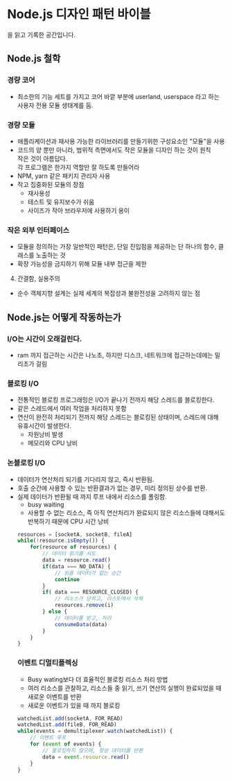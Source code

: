 # Node.js 디자인 패턴 바이블
을 읽고 기록한 공간입니다.


## Node.js 철학
### 경량 코어
- 최소한의 기능 세트를 가지고 코어 바깥 부분에 userland, userspace 라고 하는 사용자 전용 모듈 생태계를 둠.
### 경량 모듈
- 애플리케이션과 재사용 가능한 라이브러리를 만들기위한 구성요소인 "모듈"을 사용
- 코드의 양 뿐만 아니라, 범위적 측면에서도 작은 모듈을 디자인 하는 것이 원칙  
    작은 것이 아름답다.  
    각 프로그램은 한가지 역할만 잘 하도록 만들어라
- NPM, yarn 같은 패키지 관리자 사용
- 작고 집중화된 모듈의 장점
    - 재사용성
    - 테스트 및 유지보수가 쉬움
    - 사이즈가 작아 브라우저에 사용하기 용이
### 작은 외부 인터페이스
- 모듈을 정의하는 가장 일반적인 패턴은, 단일 진입점을 제공하는 단 하나의 함수, 클래스를 노출하는 것
- 확장 가능성을 금지하기 위해 모듈 내부 접근을 제한
4. 간결함, 실용주의
- 순수 객체지향 설계는 실제 세계의 복잡성과 불완전성을 고려하지 않는 점

## Node.js는 어떻게 작동하는가
### I/O는 시간이 오래걸린다.
- ram 까지 접근하는 시간은 나노초, 하지만 디스크, 네트워크에 접근하는데에는 밀리초가 걸림
### 블로킹 I/O
- 전통적인 블로킹 프로그래밍은 I/O가 끝나기 전까지 해당 스레드를 블로킹한다.
- 같은 스레드에서 여러 작업을 처리하지 못함
- 연산이 완전히 처리되기 전까지 해당 스레드는 블로킹된 상태이며, 스레드에 대해 유휴시간이 발생한다.
    - 자원낭비 발생
    - 메모리와 CPU 낭비
### 논블로킹 I/O
- 데이터가 연산처리 되기를 기다리지 않고, 즉시 반환됨.
- 호출 순간에 사용할 수 있는 반환결과가 없는 경우, 미리 정의된 상수를 반환.
- 실제 데이터가 반환될 때 까지 루프 내에서 리소스를 폴링함.
    - busy waiting
    - 사용할 수 없는 리소스, 즉 아직 연산처리가 완료되지 않은 리소스들에 대해서도 반복하기 때문에 CPU 시간 낭비
    ```javascript
    resources = [socketA, socketB, fileA]
    while(!resource.isEmpty()) {
        for(resource of resources) {
            // 데이터 읽기를 시도
            data = resource.read()
            if(data === NO_DATA) {
                // 읽을 데이터가 없는 순간
                continue
            }
            if( data === RESOURCE_CLOSED) {
                // 리소스가 닫히고, 리스트에서 삭제
                resources.remove(i)
            } else {
                // 데이터를 받고, 처리
                consumeData(data)
            }
        }
    }
    ```
    ### 이벤트 디멀티플렉싱
    - Busy wating보다 더 효율적인 블로킹 리소스 처리 방법
    - 여러 리소스를 관찰하고, 리소스들 중 읽기, 쓰기 연산의 실행이 완료되었을 때 새로운 이벤트를 반환
    - 새로운 이벤트가 있을 때 까지 블로킹
    ```javascript
    watchedList.add(socketA, FOR_READ)
    watchedList.add(fileB, FOR_READ)
    while(events = demultiplexer.watch(watchedList)) {
        // 이벤트 루프
        for (event of events) {
            // 블로킹하지 않으며, 항상 데이터를 반환
            data = event.resource.read()
        }
    }
    ``` 
